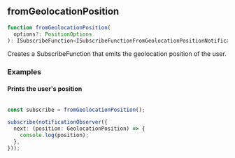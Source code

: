 ## fromGeolocationPosition

```ts
function fromGeolocationPosition(
  options?: PositionOptions
): ISubscribeFunction<ISubscribeFunctionFromGeolocationPositionNotifications>
```

Creates a SubscribeFunction that emits the geolocation position of the user.

### Examples

#### Prints the user's position

```ts

const subscribe = fromGeolocationPosition();

subscribe(notificationObserver({
  next: (position: GeolocationPosition) => {
    console.log(position);
  },
}));
```


